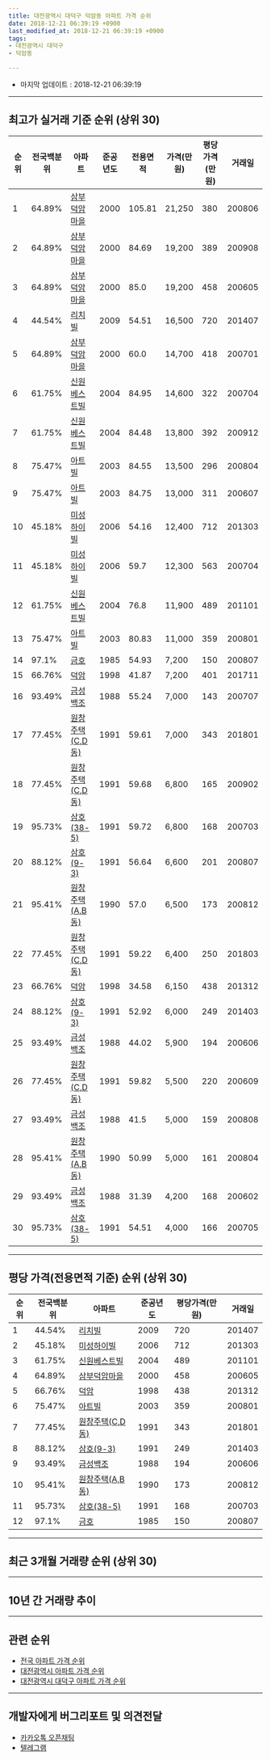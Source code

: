 ```yaml
---
title: 대전광역시 대덕구 덕암동 아파트 가격 순위
date: 2018-12-21 06:39:19 +0900
last_modified_at: 2018-12-21 06:39:19 +0900
tags:
- 대전광역시 대덕구
- 덕암동

---
```


* 마지막 업데이트 : 2018-12-21 06:39:19

---

## 최고가 실거래 기준 순위 (상위 30)


|순위|전국백분위|아파트|준공년도|전용면적|가격(만원)|평당가격(만원)|거래일|
|---|---|---|---|---|---|---|---|
|1|64.89%|[삼부덕암마을](https://search.naver.com/search.naver?query=%EB%8C%80%EC%A0%84%EA%B4%91%EC%97%AD%EC%8B%9C+%EB%8C%80%EB%8D%95%EA%B5%AC+%EB%8D%95%EC%95%94%EB%8F%99+%EC%82%BC%EB%B6%80%EB%8D%95%EC%95%94%EB%A7%88%EC%9D%84)|2000|105.81|21,250|380|200806|
|2|64.89%|[삼부덕암마을](https://search.naver.com/search.naver?query=%EB%8C%80%EC%A0%84%EA%B4%91%EC%97%AD%EC%8B%9C+%EB%8C%80%EB%8D%95%EA%B5%AC+%EB%8D%95%EC%95%94%EB%8F%99+%EC%82%BC%EB%B6%80%EB%8D%95%EC%95%94%EB%A7%88%EC%9D%84)|2000|84.69|19,200|389|200908|
|3|64.89%|[삼부덕암마을](https://search.naver.com/search.naver?query=%EB%8C%80%EC%A0%84%EA%B4%91%EC%97%AD%EC%8B%9C+%EB%8C%80%EB%8D%95%EA%B5%AC+%EB%8D%95%EC%95%94%EB%8F%99+%EC%82%BC%EB%B6%80%EB%8D%95%EC%95%94%EB%A7%88%EC%9D%84)|2000|85.0|19,200|458|200605|
|4|44.54%|[리치빌](https://search.naver.com/search.naver?query=%EB%8C%80%EC%A0%84%EA%B4%91%EC%97%AD%EC%8B%9C+%EB%8C%80%EB%8D%95%EA%B5%AC+%EB%8D%95%EC%95%94%EB%8F%99+%EB%A6%AC%EC%B9%98%EB%B9%8C)|2009|54.51|16,500|720|201407|
|5|64.89%|[삼부덕암마을](https://search.naver.com/search.naver?query=%EB%8C%80%EC%A0%84%EA%B4%91%EC%97%AD%EC%8B%9C+%EB%8C%80%EB%8D%95%EA%B5%AC+%EB%8D%95%EC%95%94%EB%8F%99+%EC%82%BC%EB%B6%80%EB%8D%95%EC%95%94%EB%A7%88%EC%9D%84)|2000|60.0|14,700|418|200701|
|6|61.75%|[신원베스트빌](https://search.naver.com/search.naver?query=%EB%8C%80%EC%A0%84%EA%B4%91%EC%97%AD%EC%8B%9C+%EB%8C%80%EB%8D%95%EA%B5%AC+%EB%8D%95%EC%95%94%EB%8F%99+%EC%8B%A0%EC%9B%90%EB%B2%A0%EC%8A%A4%ED%8A%B8%EB%B9%8C)|2004|84.95|14,600|322|200704|
|7|61.75%|[신원베스트빌](https://search.naver.com/search.naver?query=%EB%8C%80%EC%A0%84%EA%B4%91%EC%97%AD%EC%8B%9C+%EB%8C%80%EB%8D%95%EA%B5%AC+%EB%8D%95%EC%95%94%EB%8F%99+%EC%8B%A0%EC%9B%90%EB%B2%A0%EC%8A%A4%ED%8A%B8%EB%B9%8C)|2004|84.48|13,800|392|200912|
|8|75.47%|[아트빌](https://search.naver.com/search.naver?query=%EB%8C%80%EC%A0%84%EA%B4%91%EC%97%AD%EC%8B%9C+%EB%8C%80%EB%8D%95%EA%B5%AC+%EB%8D%95%EC%95%94%EB%8F%99+%EC%95%84%ED%8A%B8%EB%B9%8C)|2003|84.55|13,500|296|200804|
|9|75.47%|[아트빌](https://search.naver.com/search.naver?query=%EB%8C%80%EC%A0%84%EA%B4%91%EC%97%AD%EC%8B%9C+%EB%8C%80%EB%8D%95%EA%B5%AC+%EB%8D%95%EC%95%94%EB%8F%99+%EC%95%84%ED%8A%B8%EB%B9%8C)|2003|84.75|13,000|311|200607|
|10|45.18%|[미성하이빌](https://search.naver.com/search.naver?query=%EB%8C%80%EC%A0%84%EA%B4%91%EC%97%AD%EC%8B%9C+%EB%8C%80%EB%8D%95%EA%B5%AC+%EB%8D%95%EC%95%94%EB%8F%99+%EB%AF%B8%EC%84%B1%ED%95%98%EC%9D%B4%EB%B9%8C)|2006|54.16|12,400|712|201303|
|11|45.18%|[미성하이빌](https://search.naver.com/search.naver?query=%EB%8C%80%EC%A0%84%EA%B4%91%EC%97%AD%EC%8B%9C+%EB%8C%80%EB%8D%95%EA%B5%AC+%EB%8D%95%EC%95%94%EB%8F%99+%EB%AF%B8%EC%84%B1%ED%95%98%EC%9D%B4%EB%B9%8C)|2006|59.7|12,300|563|200704|
|12|61.75%|[신원베스트빌](https://search.naver.com/search.naver?query=%EB%8C%80%EC%A0%84%EA%B4%91%EC%97%AD%EC%8B%9C+%EB%8C%80%EB%8D%95%EA%B5%AC+%EB%8D%95%EC%95%94%EB%8F%99+%EC%8B%A0%EC%9B%90%EB%B2%A0%EC%8A%A4%ED%8A%B8%EB%B9%8C)|2004|76.8|11,900|489|201101|
|13|75.47%|[아트빌](https://search.naver.com/search.naver?query=%EB%8C%80%EC%A0%84%EA%B4%91%EC%97%AD%EC%8B%9C+%EB%8C%80%EB%8D%95%EA%B5%AC+%EB%8D%95%EC%95%94%EB%8F%99+%EC%95%84%ED%8A%B8%EB%B9%8C)|2003|80.83|11,000|359|200801|
|14|97.1%|[금호](https://search.naver.com/search.naver?query=%EB%8C%80%EC%A0%84%EA%B4%91%EC%97%AD%EC%8B%9C+%EB%8C%80%EB%8D%95%EA%B5%AC+%EB%8D%95%EC%95%94%EB%8F%99+%EA%B8%88%ED%98%B8)|1985|54.93|7,200|150|200807|
|15|66.76%|[덕암](https://search.naver.com/search.naver?query=%EB%8C%80%EC%A0%84%EA%B4%91%EC%97%AD%EC%8B%9C+%EB%8C%80%EB%8D%95%EA%B5%AC+%EB%8D%95%EC%95%94%EB%8F%99+%EB%8D%95%EC%95%94)|1998|41.87|7,200|401|201711|
|16|93.49%|[금성백조](https://search.naver.com/search.naver?query=%EB%8C%80%EC%A0%84%EA%B4%91%EC%97%AD%EC%8B%9C+%EB%8C%80%EB%8D%95%EA%B5%AC+%EB%8D%95%EC%95%94%EB%8F%99+%EA%B8%88%EC%84%B1%EB%B0%B1%EC%A1%B0)|1988|55.24|7,000|143|200707|
|17|77.45%|[원창주택(C,D동)](https://search.naver.com/search.naver?query=%EB%8C%80%EC%A0%84%EA%B4%91%EC%97%AD%EC%8B%9C+%EB%8C%80%EB%8D%95%EA%B5%AC+%EB%8D%95%EC%95%94%EB%8F%99+%EC%9B%90%EC%B0%BD%EC%A3%BC%ED%83%9D%28C%2CD%EB%8F%99%29)|1991|59.61|7,000|343|201801|
|18|77.45%|[원창주택(C,D동)](https://search.naver.com/search.naver?query=%EB%8C%80%EC%A0%84%EA%B4%91%EC%97%AD%EC%8B%9C+%EB%8C%80%EB%8D%95%EA%B5%AC+%EB%8D%95%EC%95%94%EB%8F%99+%EC%9B%90%EC%B0%BD%EC%A3%BC%ED%83%9D%28C%2CD%EB%8F%99%29)|1991|59.68|6,800|165|200902|
|19|95.73%|[삼호(38-5)](https://search.naver.com/search.naver?query=%EB%8C%80%EC%A0%84%EA%B4%91%EC%97%AD%EC%8B%9C+%EB%8C%80%EB%8D%95%EA%B5%AC+%EB%8D%95%EC%95%94%EB%8F%99+%EC%82%BC%ED%98%B8%2838-5%29)|1991|59.72|6,800|168|200703|
|20|88.12%|[삼호(9-3)](https://search.naver.com/search.naver?query=%EB%8C%80%EC%A0%84%EA%B4%91%EC%97%AD%EC%8B%9C+%EB%8C%80%EB%8D%95%EA%B5%AC+%EB%8D%95%EC%95%94%EB%8F%99+%EC%82%BC%ED%98%B8%289-3%29)|1991|56.64|6,600|201|200807|
|21|95.41%|[원창주택(A,B동)](https://search.naver.com/search.naver?query=%EB%8C%80%EC%A0%84%EA%B4%91%EC%97%AD%EC%8B%9C+%EB%8C%80%EB%8D%95%EA%B5%AC+%EB%8D%95%EC%95%94%EB%8F%99+%EC%9B%90%EC%B0%BD%EC%A3%BC%ED%83%9D%28A%2CB%EB%8F%99%29)|1990|57.0|6,500|173|200812|
|22|77.45%|[원창주택(C,D동)](https://search.naver.com/search.naver?query=%EB%8C%80%EC%A0%84%EA%B4%91%EC%97%AD%EC%8B%9C+%EB%8C%80%EB%8D%95%EA%B5%AC+%EB%8D%95%EC%95%94%EB%8F%99+%EC%9B%90%EC%B0%BD%EC%A3%BC%ED%83%9D%28C%2CD%EB%8F%99%29)|1991|59.22|6,400|250|201803|
|23|66.76%|[덕암](https://search.naver.com/search.naver?query=%EB%8C%80%EC%A0%84%EA%B4%91%EC%97%AD%EC%8B%9C+%EB%8C%80%EB%8D%95%EA%B5%AC+%EB%8D%95%EC%95%94%EB%8F%99+%EB%8D%95%EC%95%94)|1998|34.58|6,150|438|201312|
|24|88.12%|[삼호(9-3)](https://search.naver.com/search.naver?query=%EB%8C%80%EC%A0%84%EA%B4%91%EC%97%AD%EC%8B%9C+%EB%8C%80%EB%8D%95%EA%B5%AC+%EB%8D%95%EC%95%94%EB%8F%99+%EC%82%BC%ED%98%B8%289-3%29)|1991|52.92|6,000|249|201403|
|25|93.49%|[금성백조](https://search.naver.com/search.naver?query=%EB%8C%80%EC%A0%84%EA%B4%91%EC%97%AD%EC%8B%9C+%EB%8C%80%EB%8D%95%EA%B5%AC+%EB%8D%95%EC%95%94%EB%8F%99+%EA%B8%88%EC%84%B1%EB%B0%B1%EC%A1%B0)|1988|44.02|5,900|194|200606|
|26|77.45%|[원창주택(C,D동)](https://search.naver.com/search.naver?query=%EB%8C%80%EC%A0%84%EA%B4%91%EC%97%AD%EC%8B%9C+%EB%8C%80%EB%8D%95%EA%B5%AC+%EB%8D%95%EC%95%94%EB%8F%99+%EC%9B%90%EC%B0%BD%EC%A3%BC%ED%83%9D%28C%2CD%EB%8F%99%29)|1991|59.82|5,500|220|200609|
|27|93.49%|[금성백조](https://search.naver.com/search.naver?query=%EB%8C%80%EC%A0%84%EA%B4%91%EC%97%AD%EC%8B%9C+%EB%8C%80%EB%8D%95%EA%B5%AC+%EB%8D%95%EC%95%94%EB%8F%99+%EA%B8%88%EC%84%B1%EB%B0%B1%EC%A1%B0)|1988|41.5|5,000|159|200808|
|28|95.41%|[원창주택(A,B동)](https://search.naver.com/search.naver?query=%EB%8C%80%EC%A0%84%EA%B4%91%EC%97%AD%EC%8B%9C+%EB%8C%80%EB%8D%95%EA%B5%AC+%EB%8D%95%EC%95%94%EB%8F%99+%EC%9B%90%EC%B0%BD%EC%A3%BC%ED%83%9D%28A%2CB%EB%8F%99%29)|1990|50.99|5,000|161|200804|
|29|93.49%|[금성백조](https://search.naver.com/search.naver?query=%EB%8C%80%EC%A0%84%EA%B4%91%EC%97%AD%EC%8B%9C+%EB%8C%80%EB%8D%95%EA%B5%AC+%EB%8D%95%EC%95%94%EB%8F%99+%EA%B8%88%EC%84%B1%EB%B0%B1%EC%A1%B0)|1988|31.39|4,200|168|200602|
|30|95.73%|[삼호(38-5)](https://search.naver.com/search.naver?query=%EB%8C%80%EC%A0%84%EA%B4%91%EC%97%AD%EC%8B%9C+%EB%8C%80%EB%8D%95%EA%B5%AC+%EB%8D%95%EC%95%94%EB%8F%99+%EC%82%BC%ED%98%B8%2838-5%29)|1991|54.51|4,000|166|200705|


---

## 평당 가격(전용면적 기준) 순위 (상위 30)


|순위|전국백분위|아파트|준공년도|평당가격(만원)|거래일|
|---|---|---|---|---|---|
|1|44.54%|[리치빌](https://search.naver.com/search.naver?query=%EB%8C%80%EC%A0%84%EA%B4%91%EC%97%AD%EC%8B%9C+%EB%8C%80%EB%8D%95%EA%B5%AC+%EB%8D%95%EC%95%94%EB%8F%99+%EB%A6%AC%EC%B9%98%EB%B9%8C)|2009|720|201407|
|2|45.18%|[미성하이빌](https://search.naver.com/search.naver?query=%EB%8C%80%EC%A0%84%EA%B4%91%EC%97%AD%EC%8B%9C+%EB%8C%80%EB%8D%95%EA%B5%AC+%EB%8D%95%EC%95%94%EB%8F%99+%EB%AF%B8%EC%84%B1%ED%95%98%EC%9D%B4%EB%B9%8C)|2006|712|201303|
|3|61.75%|[신원베스트빌](https://search.naver.com/search.naver?query=%EB%8C%80%EC%A0%84%EA%B4%91%EC%97%AD%EC%8B%9C+%EB%8C%80%EB%8D%95%EA%B5%AC+%EB%8D%95%EC%95%94%EB%8F%99+%EC%8B%A0%EC%9B%90%EB%B2%A0%EC%8A%A4%ED%8A%B8%EB%B9%8C)|2004|489|201101|
|4|64.89%|[삼부덕암마을](https://search.naver.com/search.naver?query=%EB%8C%80%EC%A0%84%EA%B4%91%EC%97%AD%EC%8B%9C+%EB%8C%80%EB%8D%95%EA%B5%AC+%EB%8D%95%EC%95%94%EB%8F%99+%EC%82%BC%EB%B6%80%EB%8D%95%EC%95%94%EB%A7%88%EC%9D%84)|2000|458|200605|
|5|66.76%|[덕암](https://search.naver.com/search.naver?query=%EB%8C%80%EC%A0%84%EA%B4%91%EC%97%AD%EC%8B%9C+%EB%8C%80%EB%8D%95%EA%B5%AC+%EB%8D%95%EC%95%94%EB%8F%99+%EB%8D%95%EC%95%94)|1998|438|201312|
|6|75.47%|[아트빌](https://search.naver.com/search.naver?query=%EB%8C%80%EC%A0%84%EA%B4%91%EC%97%AD%EC%8B%9C+%EB%8C%80%EB%8D%95%EA%B5%AC+%EB%8D%95%EC%95%94%EB%8F%99+%EC%95%84%ED%8A%B8%EB%B9%8C)|2003|359|200801|
|7|77.45%|[원창주택(C,D동)](https://search.naver.com/search.naver?query=%EB%8C%80%EC%A0%84%EA%B4%91%EC%97%AD%EC%8B%9C+%EB%8C%80%EB%8D%95%EA%B5%AC+%EB%8D%95%EC%95%94%EB%8F%99+%EC%9B%90%EC%B0%BD%EC%A3%BC%ED%83%9D%28C%2CD%EB%8F%99%29)|1991|343|201801|
|8|88.12%|[삼호(9-3)](https://search.naver.com/search.naver?query=%EB%8C%80%EC%A0%84%EA%B4%91%EC%97%AD%EC%8B%9C+%EB%8C%80%EB%8D%95%EA%B5%AC+%EB%8D%95%EC%95%94%EB%8F%99+%EC%82%BC%ED%98%B8%289-3%29)|1991|249|201403|
|9|93.49%|[금성백조](https://search.naver.com/search.naver?query=%EB%8C%80%EC%A0%84%EA%B4%91%EC%97%AD%EC%8B%9C+%EB%8C%80%EB%8D%95%EA%B5%AC+%EB%8D%95%EC%95%94%EB%8F%99+%EA%B8%88%EC%84%B1%EB%B0%B1%EC%A1%B0)|1988|194|200606|
|10|95.41%|[원창주택(A,B동)](https://search.naver.com/search.naver?query=%EB%8C%80%EC%A0%84%EA%B4%91%EC%97%AD%EC%8B%9C+%EB%8C%80%EB%8D%95%EA%B5%AC+%EB%8D%95%EC%95%94%EB%8F%99+%EC%9B%90%EC%B0%BD%EC%A3%BC%ED%83%9D%28A%2CB%EB%8F%99%29)|1990|173|200812|
|11|95.73%|[삼호(38-5)](https://search.naver.com/search.naver?query=%EB%8C%80%EC%A0%84%EA%B4%91%EC%97%AD%EC%8B%9C+%EB%8C%80%EB%8D%95%EA%B5%AC+%EB%8D%95%EC%95%94%EB%8F%99+%EC%82%BC%ED%98%B8%2838-5%29)|1991|168|200703|
|12|97.1%|[금호](https://search.naver.com/search.naver?query=%EB%8C%80%EC%A0%84%EA%B4%91%EC%97%AD%EC%8B%9C+%EB%8C%80%EB%8D%95%EA%B5%AC+%EB%8D%95%EC%95%94%EB%8F%99+%EA%B8%88%ED%98%B8)|1985|150|200807|


---

## 최근 3개월 거래량 순위 (상위 30)


<div style="width:100%;">
    <canvas id="deal_count_ranking" height="250"></canvas>
</div>


<script>
new Chart(document.getElementById("deal_count_ranking"), {
    type: 'horizontalBar',
    data: {
        labels: ['삼부덕암마을', '리치빌'],
        datasets: [{
            label: '실거래 수',
            data: [2, 1],
            borderColor: "rgba(255, 0, 128, 1)",
            backgroundColor: "rgba(255, 0, 128, 0.5)",
            fill: false,
        }]
    },
    options: {
        responsive: true,
        title: {
            display: true,
            text: '최근 3개월 거래량 순위'
        },
        tooltips: {
            mode: 'index',
            intersect: false,
            callbacks: {
                title: function(tooltipItems, data) {
                    return "실거래 수:";
                },
                label: function(tooltipItem, data) {
                    return data.labels[tooltipItem.index] + ": " + tooltipItem.xLabel;
                }
            }
        },
        hover: {
            mode: 'nearest',
            intersect: true
        },
        scales: {
            xAxes: [{
                display: true,
                scaleLabel: {
                    display: true,
                    labelString: '실거래 수'
                },
                ticks: {
                    suggestedMin: 0,
                }
            }],
            yAxes: [{
                display: true,
                ticks: {
                    autoSkip: false,
                    callback: function(value, index, values) {
                        if (value.length > 15)
                            return value.substr(0, 13) + "...";
                        else
                            return value;
                    }
                },
                scaleLabel: {
                    display: false,
                }
            }]
        }
    }
});

</script>


---

## 10년 간 거래량 추이


<div style="width:100%;">
    <canvas id="deal_progress" height="250"></canvas>
</div>

<script>
new Chart(document.getElementById("deal_progress"), {
    type: 'line',
    data: {
        labels: ['200812','200901','200902','200903','200904','200905','200906','200907','200908','200909','200910','200911','200912','201001','201002','201003','201004','201005','201006','201007','201008','201009','201010','201011','201012','201101','201102','201103','201104','201105','201106','201107','201108','201109','201110','201111','201112','201201','201202','201203','201204','201205','201206','201207','201208','201209','201210','201211','201212','201301','201302','201303','201304','201305','201306','201307','201308','201309','201310','201311','201312','201401','201402','201403','201404','201405','201406','201407','201408','201409','201410','201411','201412','201501','201502','201503','201504','201505','201506','201507','201508','201509','201510','201511','201512','201601','201602','201603','201604','201605','201606','201607','201608','201609','201610','201611','201612','201701','201702','201703','201704','201705','201706','201707','201708','201709','201710','201711','201712','201801','201802','201803','201804','201805','201806','201807','201808','201809','201810','201811','201812'],
        datasets: [{
            label: '실거래 수',
            pointRadius: 1,
            data: [1, 0, 3, 2, 3, 5, 3, 4, 5, 3, 8, 5, 3, 8, 7, 3, 2, 3, 2, 5, 2, 5, 3, 3, 8, 5, 2, 2, 6, 6, 5, 3, 2, 5, 5, 4, 3, 5, 7, 2, 2, 5, 3, 4, 1, 7, 2, 1, 2, 5, 1, 4, 4, 0, 4, 5, 6, 3, 2, 3, 2, 4, 8, 3, 3, 4, 2, 8, 4, 6, 3, 3, 4, 3, 1, 7, 4, 4, 3, 4, 3, 1, 5, 0, 1, 1, 4, 4, 0, 2, 5, 4, 0, 2, 2, 2, 4, 4, 7, 6, 8, 5, 5, 7, 4, 3, 4, 7, 4, 2, 6, 5, 8, 3, 1, 1, 3, 0, 2, 1, 0],
            borderColor: "rgba(255, 201, 14, 1)",
            backgroundColor: "rgba(255, 201, 14, 0.5)",
            fill: true,
        }]
    },
    options: {
        responsive: true,
        title: {
            display: true,
            text: '10년간 거래량 추이'
        },
        tooltips: {
            mode: 'index',
            intersect: false,
        },
        hover: {
            mode: 'nearest',
            intersect: true
        },
        scales: {
            xAxes: [{
                display: true,
                scaleLabel: {
                    display: true,
                    labelString: '년/월'
                }
            }],
            yAxes: [{
                display: true,
                ticks: {
                    suggestedMin: 0,
                },
                scaleLabel: {
                    display: true,
                    labelString: '실거래 수'
                }
            }]
        }
    }
});

</script>


---

## 관련 순위

- [전국 아파트 가격 순위](https://inasie.github.io/apt-ranking/전국)
- [대전광역시 아파트 가격 순위](https://inasie.github.io/apt-ranking/대전광역시)
- [대전광역시 대덕구 아파트 가격 순위](https://inasie.github.io/apt-ranking/대전광역시-대덕구)


---

## 개발자에게 버그리포트 및 의견전달

- [카카오톡 오픈채팅](https://open.kakao.com/o/gLJUAP4)
- [텔레그램](https://t.me/inasie)

